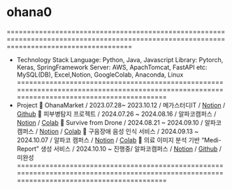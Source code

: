 # ohana0
===========================================================================================================================================
* Technology Stack
Language: Python, Java, Javascript
Library: Pytorch, Keras, SpringFramework
Server: AWS, ApachTomcat, FastAPI
etc: MySQL(DB), Excel,Notion, GoogleColab, Anaconda, Linux
===========================================================================================================================================
* Project
	OhanaMarket / 2023.07.28~ 2023.10.12 / 메가스터디IT / [Notion](https://www.notion.so/Ohana0-55b7703710a741d99ba14092c14a2e51) / [Github](https://github.com/ohana0/ohanaMarket)
	피부병탐지 프로젝트 / 2024.07.26 ~ 2024.08.16 / 알파코캠퍼스 / [Notion](https://www.notion.so/1480813727e68004a69fe1e48a29d6d6?pvs=4) / [Colab](https://colab.research.google.com/drive/1XL8SQp1DuAhUSQKHsBbB1uyKt31ueS8I?usp=sharing)
	Survive from Drone / 2024.08.21 ~ 2024.09.10 / 알파코캠퍼스 / [Notion](https://www.notion.so/Survive-From-Drone-1480813727e680158494cf36844ec3a6?pvs=4) / [Colab](https://colab.research.google.com/drive/1JeAToTQqdrfPxI2zz83SSEtjppg6jlp3?usp=sharing)
	구음장애 음성 인식 서비스 / 2024.09.13 ~ 2024.10.07 / 알파코 캠퍼스 / [Notion](https://www.notion.so/1480813727e68067a7fec1ac54a48af4?pvs=4) / [Colab](https://colab.research.google.com/drive/1lc1AEUUHgeWD-XqbSK6WUNJv6Rd9l7u6?usp=sharing)
	의료 이미지 분석 기반 “Medi-Report” 생성 서비스 / 2024.10.10 ~ 진행중/ 알파코캠퍼스 / [Notion](https://www.notion.so/552e4a3a237d416cb871ac044728665f?pvs=4) / [Github](https://github.com/ohana0/Alpaco10_Final2) / 미완성
===========================================================================================================================================

